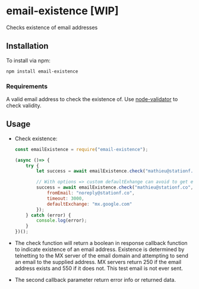 # email-existence [WIP]

Checks existence of email addresses

## Installation

To install via npm:

    npm install email-existence

### Requirements

A valid email address to check the existence of. Use [node-validator](https://github.com/chriso/node-validator) to check validity.

## Usage

*  Check existence:
	```javascript
	const emailExistence = require("email-existence");

	(async ()=> {
		try {
			let success = await emailExistence.check("mathieu@stationf.co");

			// With options => custom defaultExhange can avoid to get error 500 with gandi.net mx
			success = await emailExistence.check("mathieu@stationf.co", {
				fromEmail: "noreply@stationf.co",
				timeout: 3000,
				defaultExchange: "mx.google.com"
			});
		} catch (error) {
			console.log(error);
		}
	})();
	```

* The check function will return a boolean in response callback function to indicate existence of an email address. Existence is determined by telnetting to the MX server of the email domain and attempting to send an email to the supplied address. MX servers return 250 if the email address exists and 550 if it does not. This test email is not ever sent.
* The second callback parameter return error info or returned data.
